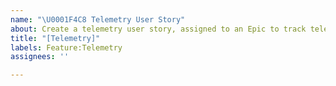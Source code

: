 ```yaml
---
name: "\U0001F4C8 Telemetry User Story"
about: Create a telemetry user story, assigned to an Epic to track telemetry
title: "[Telemetry]"
labels: Feature:Telemetry
assignees: ''

---
```

